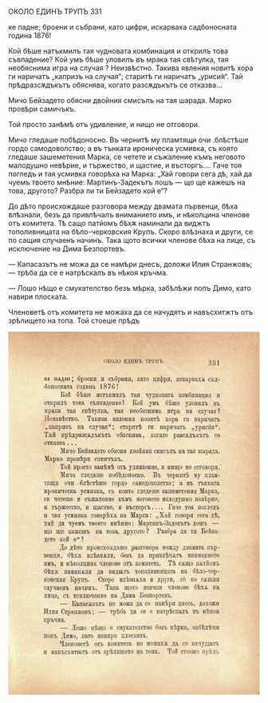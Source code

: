 ﻿ОКОЛО ЕДИНЪ ТРУПЪ	331

ке падне; броени и събрани, като цифри, искарваха садбоносната година 1876!

Кой бѣше натъкмилъ тая чудновата комбинация и открилъ това съвпадение? Кой умъ бѣше уловилъ въ мрака тая свѣтулка, тая необяснима игра на случая ? Неизвѣстно. Такива явления новитѣ хора ги наричатъ „капризъ на случая“; старитѣ ги наричатъ „уриси́я“. Тай прѣдразсѫдъкътъ обяснява, когато разсѫдъкътъ се отказва...

Мичо Бейзадето обясни двойния смисълъ на тая шарада. Марко провѣри самичъкъ.

Той просто занѣмѣ отъ удивление, и нищо не отговори.

Мичо гледаше побѣдоносно. Въ чернитѣ му пламтящи очи .блѣстѣше гордо самодоволство; а въ тънката ироническа усмивка, съ която гледаше зашеметения Марка, се четете и съжаление къмъ неговото малодушно невѣрие, и тържество, и щастие, и въсторгъ.... Гаче тоя погледъ и тая усмивка говорѣха на Марка: „Хай говори сега дѣ, хай да чуемъ твоето мнѣние: Мартинъ-Задекътъ лошъ — що ще кажешъ на това, другото? Разбра ли ти Бейзадето кой е“?

До дѣто происхождаше разговора между двамата първенци, бѣха влѣзнали, безъ да привлѣчалъ вниманието имъ, и нѣколцина членове отъ комитета. Тѣ сащо патйомъ бѣхѫ наминали да виджтъ тополивницата на бѣло-черковския Крупъ. Скоро влѣзнаха и други, се по сащия случаенъ начинъ. Така щото всички членове бѣха на лице, съ исключение на Дима Безпортевъ.

— Капасазътъ не можа да се намѣри днесъ, доложи Илия Странжовъ; — трѣба да се е натрѣскалъ въ нѣкоя кръчма.

— Лошо нѣщо е смукателство безъ мѣрка, забѣлѣжи попъ Димо, като навири плоската.

Членоветѣ отъ комитета не можаха да се начудятъ и навъсхитжтъ отъ зрѣлището на топа. Той стоеше прѣдъ

![original](images/372.jpg)

